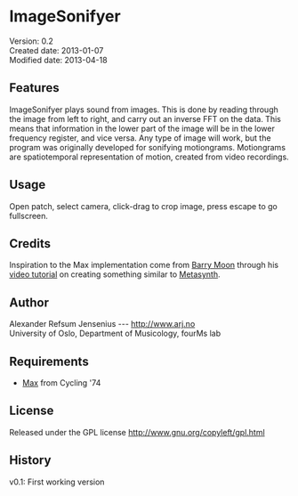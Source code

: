 # ImageSonifyer

Version: 	   0.2  
Created date:  2013-01-07  
Modified date: 2013-04-18

## Features

ImageSonifyer plays sound from images. This is done by reading through the image from left to right, and carry out an inverse FFT on the data. This means that information in the lower part of the image will be in the lower frequency register, and vice versa. Any type of image will work, but the program was originally developed for sonifying motiongrams. Motiongrams are spatiotemporal representation of motion, created from video recordings.

## Usage 

Open patch, select camera, click-drag to crop image, press escape to go fullscreen. 

## Credits

Inspiration to the Max implementation come from [Barry Moon](http://www.barrymoon.com/) through his [video tutorial](http://www.youtube.com/watch?v=rnERzPwRa4g&lr=1) on creating something similar to [Metasynth](http://www.uisoftware.com/MetaSynth/).

## Author 

Alexander Refsum Jensenius  --- http://www.arj.no  
University of Oslo, Department of Musicology, fourMs lab

## Requirements

- [Max](cycling74.com/products/maxmspjitter/) from Cycling '74

## License 

Released under the GPL license
http://www.gnu.org/copyleft/gpl.html

## History 

v0.1: First working version